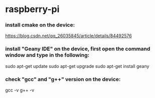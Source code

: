 # raspberry-pi
### install cmake on the device:
https://blog.csdn.net/qq_26035845/article/details/84492576

### install "Geany IDE" on the device, first open the command window and type in the following:
sudo apt-get update
sudo apt-get upgrade
sudo apt-get install geany

### check "gcc" and "g++" version on the device:
gcc -v
g++ -v
